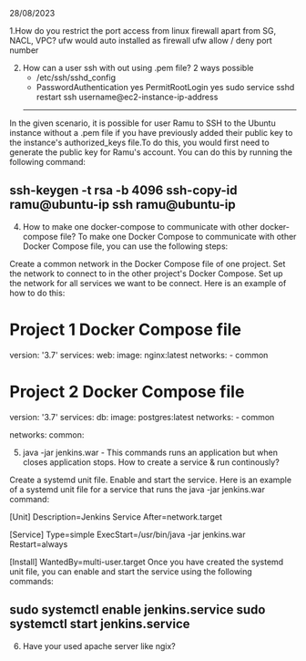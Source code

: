 28/08/2023

1.How do you restrict the port access from linux firewall apart from SG, NACL, VPC?
  ufw would auto installed as firewall
  ufw allow / deny port number

2. How can a user ssh with out using .pem file?
  2 ways possible
    - /etc/ssh/sshd_config
    - PasswordAuthentication yes
      PermitRootLogin yes
      sudo service sshd restart
      ssh username@ec2-instance-ip-address
   ---
   
In the given scenario, it is possible for user Ramu to SSH to the Ubuntu instance without a .pem file if you have previously added their
public key to the instance's authorized_keys file.To do this, you would first need to generate the public key for Ramu's account. 
You can do this by running the following command:

ssh-keygen -t rsa -b 4096
ssh-copy-id ramu@ubuntu-ip
ssh ramu@ubuntu-ip
------------

4. How to make one docker-compose to communicate with other docker-compose file?
  To make one Docker Compose to communicate with other Docker Compose file, you can use the following steps:

Create a common network in the Docker Compose file of one project.
Set the network to connect to in the other project's Docker Compose.
Set up the network for all services we want to be connect.
Here is an example of how to do this:

# Project 1 Docker Compose file
version: '3.7'
services:
  web:
    image: nginx:latest
    networks:
      - common

# Project 2 Docker Compose file
version: '3.7'
services:
  db:
    image: postgres:latest
    networks:
      - common

networks:
  common:

5. java -jar jenkins.war - This commands runs an application but when closes application stops. How to create a service & run  continously?

Create a systemd unit file.
Enable and start the service.
Here is an example of a systemd unit file for a service that runs the java -jar jenkins.war command:

[Unit]
Description=Jenkins Service
After=network.target

[Service]
Type=simple
ExecStart=/usr/bin/java -jar jenkins.war
Restart=always

[Install]
WantedBy=multi-user.target
Once you have created the systemd unit file, you can enable and start the service using the following commands:

sudo systemctl enable jenkins.service
sudo systemctl start jenkins.service
----------

6. Have your used apache server like ngix?
